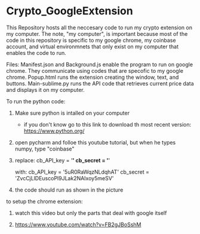 # Crypto_GoogleExtension

This Repository hosts all the neccesary code to run my crypto extension on my computer.
The note, "my computer", is important because most of the code in this repository is specific to 
my google chrome, my coinbase account, and virtual environmnets that only exist on my computer that 
enables the code to run. 

Files:
Manifest.json and Background.js enable the program to run on google chrome. They communicate using codes
that are specofic to my google chrome. Popup.html runs the extension creating the window, text, and buttons.
Main-sublime.py runs the API code that retrieves current price data and displays it on my computer.

To run the python code:

1. Make sure python is intalled on your computer
 	-  if you don't know go to this link to download th most recent version: https://www.python.org/

2. open pycharm and folloe this youtube tutorial, but when he types numpy, type "coinbase"

3. replace:
		cb_API_key = '**********'
		cb_secret = '**********'
	
	with:
		cb_API_key = '5uR0RaWqzNLdqhAT'
		cb_secret = 'ZvcCjLlDEuscoPl9JLak2NAIxoy5meSV'

3. the code should run as shown in the picture

to setup the chrome extension:

1. watch this video but only the parts that deal with google itself

2. https://www.youtube.com/watch?v=FB2gJBoSshM
